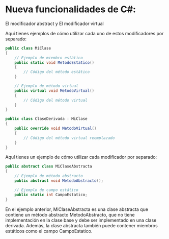 # Nueva funcionalidades de C#:

El modificador abstract y El modificador virtual


Aquí tienes ejemplos de cómo utilizar cada uno de estos modificadores por separado:

```csharp
public class MiClase
{
    // Ejemplo de miembro estático
    public static void MetodoEstatico()
    {
        // Código del método estático
    }

    // Ejemplo de método virtual
    public virtual void MetodoVirtual()
    {
        // Código del método virtual
    }
}

public class ClaseDerivada : MiClase
{
    public override void MetodoVirtual()
    {
        // Código del método virtual reemplazado
    }
}
```


Aquí tienes un ejemplo de cómo utilizar cada modificador por separado:

```csharp
public abstract class MiClaseAbstracta
{
    // Ejemplo de método abstracto
    public abstract void MetodoAbstracto();

    // Ejemplo de campo estático
    public static int CampoEstatico;
}
```

En el ejemplo anterior, MiClaseAbstracta es una clase abstracta que contiene un método abstracto MetodoAbstracto, que no tiene implementación en la clase base y debe ser implementado en una clase derivada. Además, la clase abstracta también puede contener miembros estáticos como el campo CampoEstatico.
